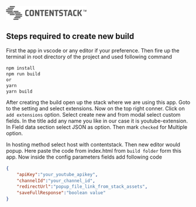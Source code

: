 [![Contentstack](/youtube/youtube-extension/public/contentstack.png)](https://www.contentstack.com/)

## Steps required to create new build

First the app in vscode or any editor if your preference.
Then fire up the terminal in root directory of the project and used following command

```
npm install
npm run build
or
yarn 
yarn build
```
After creating the build open up the stack where we are using this app.
Goto to the setting and select extensions.
Now on the top right conner. Click on `add extensions` option.
Select create new and from modal select custom fields.
In the title add any name you like in our case it is youtube-extension.
In Field data section select JSON as option.
Then mark `checked` for Multiple option.

In hosting method select host with contentstack. Then new editor would popup. Here paste the code from index.html from `build folder` form this app.
Now inside the config parameters fields add following code

```json
{
    "apiKey":"your_youtube_apikey",
    "channelId":"your_channel_id",
    "redirectUrl":"popup_file_link_from_stack_assets",
    "saveFullResponse":"boolean value"
}

```